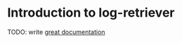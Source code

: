 # Introduction to log-retriever

TODO: write [great documentation](http://jacobian.org/writing/great-documentation/what-to-write/)
